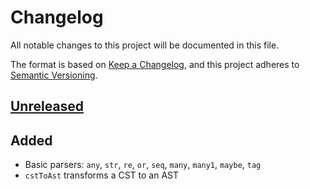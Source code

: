 # Changelog

All notable changes to this project will be documented in this file.

The format is based on [Keep a Changelog](https://keepachangelog.com/en/1.0.0/),
and this project adheres to [Semantic Versioning](https://semver.org/spec/v2.0.0.html).

## [Unreleased]

## Added

- Basic parsers: `any`, `str`, `re`, `or`, `seq`, `many`, `many1`, `maybe`,
  `tag`
- `cstToAst` transforms a CST to an AST

[unreleased]: https://github.com/unleashy/vahv/compare/v0.1.0...HEAD
